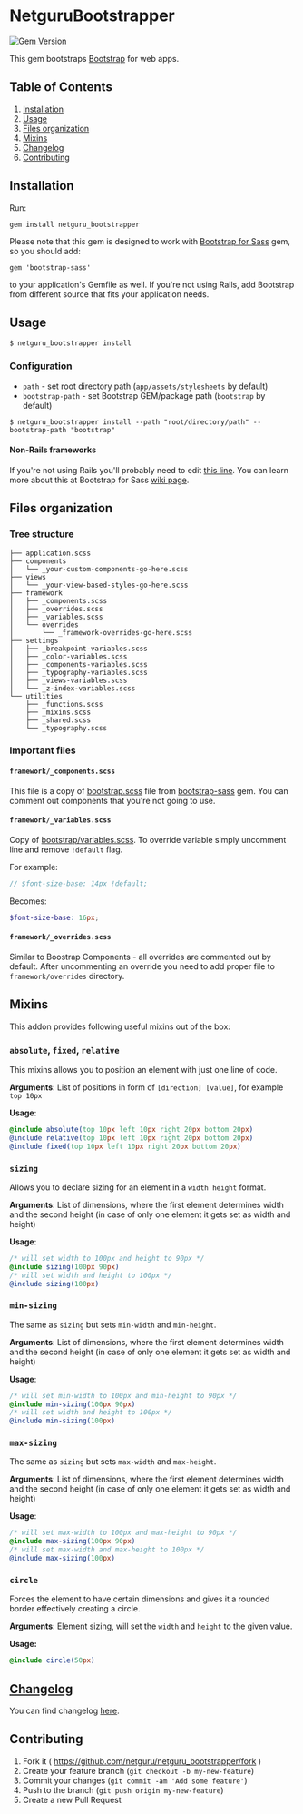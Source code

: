# NetguruBootstrapper

[![Gem Version](https://badge.fury.io/rb/netguru_bootstrapper.svg)](http://badge.fury.io/rb/netguru_bootstrapper)

This gem bootstraps [Bootstrap](http://getbootstrap.com/) for web apps.

## Table of Contents
1. [Installation](#installation)
2. [Usage](#usage)
3. [Files organization](#files-organization)
4. [Mixins](#mixins)
5. [Changelog](#changelog)
6. [Contributing](#contributing)

## Installation

Run:
```
gem install netguru_bootstrapper
```

Please note that this gem is designed to work with [Bootstrap for Sass](https://github.com/twbs/bootstrap-sass) gem, so you should add:
```
gem 'bootstrap-sass'
```
to your application's Gemfile as well. If you're not using Rails, add Bootstrap from different source that fits your application needs.

## Usage
```
$ netguru_bootstrapper install
```

### Configuration
+ `path` - set root directory path (`app/assets/stylesheets` by default)
+ `bootstrap-path` - set Bootstrap GEM/package path (`bootstrap` by default)

```
$ netguru_bootstrapper install --path "root/directory/path" --bootstrap-path "bootstrap"
```

#### Non-Rails frameworks
If you're not using Rails you'll probably need to edit [this line](https://github.com/netguru/netguru_bootstrapper/blob/master/lib/netguru_bootstrapper/templates/application.scss#L1). You can learn more about this at Bootstrap for Sass [wiki page](https://github.com/twbs/bootstrap-sass#installation).

## Files organization

### Tree structure
```
├── application.scss
├── components
│   └── _your-custom-components-go-here.scss
├── views
│   └── _your-view-based-styles-go-here.scss
├── framework
│   ├── _components.scss
│   ├── _overrides.scss
│   ├── _variables.scss
│   └── overrides
│       └── _framework-overrides-go-here.scss
├── settings
│   ├── _breakpoint-variables.scss
│   ├── _color-variables.scss
│   ├── _components-variables.scss
│   ├── _typography-variables.scss
│   ├── _views-variables.scss
│   └── _z-index-variables.scss
└── utilities
    ├── _functions.scss
    ├── _mixins.scss
    ├── _shared.scss
    └── _typography.scss
```

### Important files

#### <code>framework/_components.scss</code>
This file is a copy of [bootstrap.scss](https://github.com/twbs/bootstrap-sass/blob/master/assets/stylesheets/_bootstrap.scss) file from [bootstrap-sass](https://github.com/twbs/bootstrap-sass) gem. You can comment out components that you're not going to use.

#### <code>framework/_variables.scss</code>
Copy of [bootstrap/variables.scss](https://github.com/twbs/bootstrap-sass/blob/master/assets/stylesheets/bootstrap/_variables.scss). To override variable simply uncomment line and remove <code>!default</code> flag.

For example:
```scss
// $font-size-base: 14px !default;
```

Becomes:
```scss
$font-size-base: 16px;
```

#### <code>framework/_overrides.scss</code>

Similar to Boostrap Components - all overrides are commented out by default. After uncommenting an override you need to add proper file to <code>framework/overrides</code> directory.

## Mixins
This addon provides following useful mixins out of the box:

### `absolute`, `fixed`, `relative`
This mixins allows you to position an element with just one line of
code.

**Arguments**: List of positions in form of `[direction] [value]`, for example `top
10px`

**Usage**:
```scss
@include absolute(top 10px left 10px right 20px bottom 20px)
@include relative(top 10px left 10px right 20px bottom 20px)
@include fixed(top 10px left 10px right 20px bottom 20px)
```
### `sizing`
Allows you to declare sizing for an element in a `width height` format.

**Arguments**: List of dimensions, where the first element determines width and
the second height (in case of only one element it gets set as width and height)

**Usage**:
```scss
/* will set width to 100px and height to 90px */
@include sizing(100px 90px)
/* will set width and height to 100px */
@include sizing(100px)
```
### `min-sizing`
The same as `sizing` but sets `min-width` and `min-height`.

**Arguments**: List of dimensions, where the first element determines width and
the second height (in case of only one element it gets set as width and height)

**Usage**:
```scss
/* will set min-width to 100px and min-height to 90px */
@include min-sizing(100px 90px)
/* will set width and height to 100px */
@include min-sizing(100px)
```
### `max-sizing`
The same as `sizing` but sets `max-width` and `max-height`.

**Arguments**: List of dimensions, where the first element determines width and
the second height (in case of only one element it gets set as width and height)

**Usage**:
```scss
/* will set max-width to 100px and max-height to 90px */
@include max-sizing(100px 90px)
/* will set max-width and max-height to 100px */
@include max-sizing(100px)
```
### `circle`
Forces the element to have certain dimensions and gives it a rounded border
effectively creating a circle.

**Arguments**: Element sizing, will set the `width` and `height` to the given
value.

**Usage:**
```scss
@include circle(50px)
```

## [Changelog](https://github.com/netguru/netguru_bootstrapper/blob/master/CHANGELOG.md)
You can find changelog [here](https://github.com/netguru/netguru_bootstrapper/blob/master/CHANGELOG.md).

## Contributing

1. Fork it ( https://github.com/netguru/netguru_bootstrapper/fork )
2. Create your feature branch (`git checkout -b my-new-feature`)
3. Commit your changes (`git commit -am 'Add some feature'`)
4. Push to the branch (`git push origin my-new-feature`)
5. Create a new Pull Request
